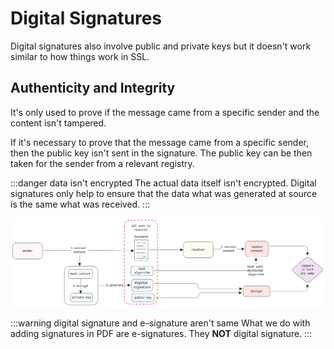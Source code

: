# Digital Signatures

Digital signatures also involve public and private keys
but it doesn't work similar to how things work in SSL.

## Authenticity and Integrity

It's only used to prove if the message came from a specific sender and the content isn't tampered.

If it's necessary to prove that the message came from a specific sender,
then the public key isn't sent in the signature.
The public key can be then taken for the sender from a relevant registry.

:::danger data isn't encrypted
The actual data itself isn't encrypted.
Digital signatures only help to ensure that the data what was generated at source is the same what was received.
:::

![digital-signature](../../static/img/digital-signature.excalidraw.png)

:::warning digital signature and e-signature aren't same
What we do with adding signatures in PDF are e-signatures.
They **NOT** digital signature.
:::
